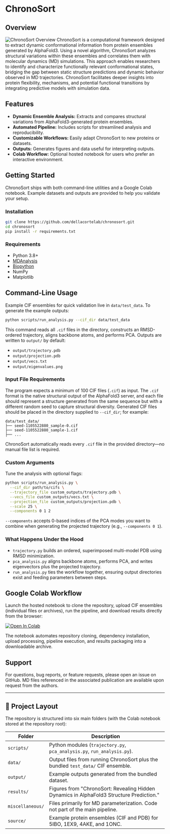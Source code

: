 # ChronoSort

## Overview

![ChronoSort Overview](results/figure_1/New_figure_1.png)
ChronoSort is a computational framework designed to extract dynamic conformational information from protein ensembles generated by AlphaFold3. Using a novel algorithm, ChronoSort analyzes structural variations within these ensembles and correlates them with molecular dynamics (MD) simulations. This approach enables researchers to identify and characterize functionally relevant conformational states, bridging the gap between static structure predictions and dynamic behavior observed in MD trajectories. ChronoSort facilitates deeper insights into protein flexibility, mechanisms, and potential functional transitions by integrating predictive models with simulation data.

## Features

- **Dynamic Ensemble Analysis:** Extracts and compares structural variations from AlphaFold3-generated protein ensembles.
- **Automated Pipeline:** Includes scripts for streamlined analysis and reproducibility.
- **Customizable Workflows:** Easily adapt ChronoSort to new proteins or datasets.
- **Outputs:** Generates figures and data useful for interpreting outputs.
- **Colab Workflow:** Optional hosted notebook for users who prefer an interactive environment.

## Getting Started

ChronoSort ships with both command-line utilities and a Google Colab notebook. Example datasets and outputs are provided to help you validate your setup.

### Installation

```bash
git clone https://github.com/dellacortelab/chronosort.git
cd chronosort
pip install -r requirements.txt
```

### Requirements

- Python 3.8+
- [MDAnalysis](https://www.mdanalysis.org/)
- [Biopython](https://biopython.org/)
- NumPy
- Matplotlib

## Command-Line Usage

Example CIF ensembles for quick validation live in `data/test_data`. To generate the example outputs:

```bash
python scripts/run_analysis.py --cif_dir data/test_data
```

This command reads all `.cif` files in the directory, constructs an RMSD-ordered trajectory, aligns backbone atoms, and performs PCA. Outputs are written to `output/` by default:

- `output/trajectory.pdb`
- `output/projection.pdb`
- `output/vecs.txt`
- `output/eigenvalues.png`

### Input File Requirements

The program expects a minimum of 100 CIF files (`.cif`) as input. The `.cif` format is the native structural output of the AlphaFold3 server, and each file should represent a structure generated from the same sequence but with a different random seed to capture structural diversity. Generated CIF files should be placed in the directory supplied to `--cif_dir`; for example:

```
data/test_data/
├── seed-1105522880_sample-0.cif
├── seed-1105522880_sample-1.cif
├── ...
```

ChronoSort automatically reads every `.cif` file in the provided directory—no manual file list is required.

### Custom Arguments

Tune the analysis with optional flags:

```bash
python scripts/run_analysis.py \
  --cif_dir path/to/cifs \
  --trajectory_file custom_outputs/trajectory.pdb \
  --vecs_file custom_outputs/vecs.txt \
  --projection_file custom_outputs/projection.pdb \
  --scale 25 \
  --components 0 1 2
```

`--components` accepts 0-based indices of the PCA modes you want to combine when generating the projected trajectory (e.g., `--components 0 1`).

### What Happens Under the Hood

- `trajectory.py` builds an ordered, superimposed multi-model PDB using RMSD minimization.
- `pca_analysis.py` aligns backbone atoms, performs PCA, and writes eigenvectors plus the projected trajectory.
- `run_analysis.py` ties the workflow together, ensuring output directories exist and feeding parameters between steps.

## Google Colab Workflow

Launch the hosted notebook to clone the repository, upload CIF ensembles (individual files or archives), run the pipeline, and download results directly from the browser:

[![Open In Colab](https://colab.research.google.com/assets/colab-badge.svg)](https://colab.research.google.com/github/dellacortelab/chronosort/blob/main/chronosort_colab.ipynb)

The notebook automates repository cloning, dependency installation, upload processing, pipeline execution, and results packaging into a downloadable archive.

## Support

For questions, bug reports, or feature requests, please open an issue on GitHub. MD files referenced in the associated publication are available upon request from the authors.

---

## 📁 Project Layout

The repository is structured into six main folders (with the Colab notebook stored at the repository root):

| Folder             | Description                                                                 |
|--------------------|-----------------------------------------------------------------------------|
| `scripts/`         | Python modules (`trajectory.py`, `pca_analysis.py`, `run_analysis.py`). |
| `data/`            | Output files from running ChronoSort plus the bundled `test_data/` CIF ensemble. |
| `output/`          | Example outputs generated from the bundled dataset. |
| `results/`         | Figures from "ChronoSort: Revealing Hidden Dynamics in AlphaFold3 Structure Prediction." |
| `miscellaneous/`   | Files primarily for MD parameterization. Code not part of the main pipeline. |
| `source/`          | Example protein ensembles (CIF and PDB) for 5IBO, 1EX9, 4AKE, and 1ONC. |



